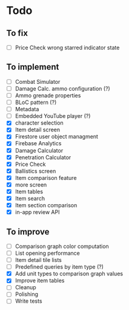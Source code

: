 # Todo

## To fix

- [ ] Price Check wrong starred indicator state

## To implement

- [ ] Combat Simulator
- [ ] Damage Calc. ammo configuration (?)
- [ ] Ammo grenade properties
- [ ] BLoC pattern (?)
- [ ] Metadata
- [ ] Embedded YouTube player (?)
- [x] character selection
- [x] Item detail screen
- [x] Firestore user object managment
- [x] Firebase Analytics
- [x] Damage Calculator
- [x] Penetration Calculator
- [x] Price Check
- [x] Ballistics screen
- [x] Item comparison feature
- [x] more screen
- [x] Item tables
- [x] Item search
- [x] Item section comparison
- [x] in-app review API

## To improve

- [ ] Comparison graph color computation
- [ ] List opening performance
- [ ] Item detail tile lists
- [ ] Predefined queries by item type (?)
- [x] Add unit types to comparison graph values
- [x] Improve item tables
- [ ] Cleanup
- [ ] Polishing
- [ ] Write tests

